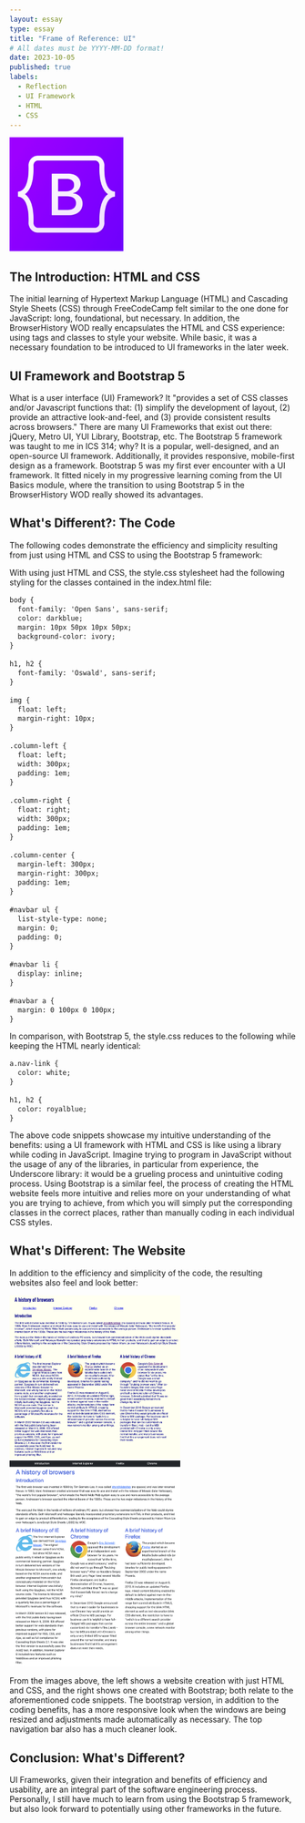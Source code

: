 ```yaml
---
layout: essay
type: essay
title: "Frame of Reference: UI"
# All dates must be YYYY-MM-DD format!
date: 2023-10-05
published: true
labels:
  - Reflection
  - UI Framework
  - HTML
  - CSS
---
```


<img width="200px" class="rounded float-start pe-4" src="../img/ui-framework/bootstrap-logo.png" alt="bootstrap logo">

## The Introduction: HTML and CSS

The initial learning of Hypertext Markup Language (HTML) and Cascading Style Sheets (CSS) through FreeCodeCamp felt similar to the one done for JavaScript: long, foundational, but necessary. In addition, the BrowserHistory WOD really encapsulates 
the HTML and CSS experience: using tags and classes to style your website. While basic, it was a necessary foundation to be introduced to UI frameworks in the later week.

## UI Framework and Bootstrap 5

What is a user interface (UI) Framework? It "provides a set of CSS classes and/or Javascript functions that: (1) simplify the development of layout, (2) provide an attractive look-and-feel, and (3) provide consistent results across browsers."
There are many UI Frameworks that exist out there: jQuery, Metro UI, YUI Library, Bootstrap, etc. The Bootstrap 5 framework was taught to me in ICS 314; why? It is a popular, well-designed, and an open-source UI framework. Additionally, it provides
responsive, mobile-first design as a framework. Bootstrap 5 was my first ever encounter with a UI framework. It fitted nicely in my progressive learning coming from the UI Basics module, where the transition to using Bootstrap 5 in the
BrowserHistory WOD really showed its advantages.

## What's Different?: The Code

The following codes demonstrate the efficiency and simplicity resulting from just using HTML and CSS to using the Bootstrap 5 framework:

With using just HTML and CSS, the style.css stylesheet had the following styling for the classes contained in the index.html file:

```
body {
  font-family: 'Open Sans', sans-serif;
  color: darkblue;
  margin: 10px 50px 10px 50px;
  background-color: ivory;
}

h1, h2 {
  font-family: 'Oswald', sans-serif;
}

img {
  float: left;
  margin-right: 10px;
}

.column-left {
  float: left;
  width: 300px;
  padding: 1em;
}

.column-right {
  float: right;
  width: 300px;
  padding: 1em;
}

.column-center {
  margin-left: 300px;
  margin-right: 300px;
  padding: 1em;
}

#navbar ul {
  list-style-type: none;
  margin: 0;
  padding: 0;
}

#navbar li {
  display: inline;
}

#navbar a {
  margin: 0 100px 0 100px;
}
```

In comparison, with Bootstrap 5, the style.css reduces to the following while keeping the HTML nearly identical:

```
a.nav-link {
  color: white;
}

h1, h2 {
  color: royalblue;
}
```

The above code snippets showcase my intuitive understanding of the benefits: using a UI framework with HTML and CSS is like using a library while coding in JavaScript. Imagine trying to program in JavaScript without the usage of any of the libraries,
in particular from experience, the Underscore library: it would be a grueling process and unintuitive coding process. Using Bootstrap is a similar feel, the process of creating the HTML website feels more intuitive and relies more on your 
understanding of what you are trying to achieve, from which you will simply put the corresponding classes in the correct places, rather than manually coding in each individual CSS styles.

## What's Different: The Website

In addition to the efficiency and simplicity of the code, the resulting websites also feel and look better:

<img width="300px" class="rounded float-start pe-4" src="../img/ui-framework/normal-website.png" alt="HTML Website">
<img width="300px" class="rounded float-start pe-4" src="../img/ui-framework/Bootstrap-website.png" alt="Bootstrap Website">

From the images above, the left shows a website creation with just HTML and CSS, and the right shows one created with Bootstrap; both relate to the aforementioned code snippets. The bootstrap version, in addition to the coding benefits, has a 
more responsive look when the windows are being resized and adjustments made automatically as necessary. The top navigation bar also has a much cleaner look.

## Conclusion: What's Different?

UI Frameworks, given their integration and benefits of efficiency and usability, are an integral part of the software engineering process. Personally, I still have much to learn from using the Bootstrap 5 framework, but also look forward to 
potentially using other frameworks in the future.